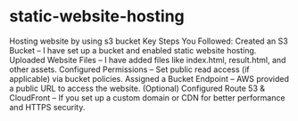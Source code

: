# static-website-hosting
Hosting website by using s3 bucket
Key Steps You Followed:
Created an S3 Bucket – I have set up a bucket and enabled static website hosting.
Uploaded Website Files – I have added files like index.html, result.html, and other assets.
Configured Permissions – Set public read access (if applicable) via bucket policies.
Assigned a Bucket Endpoint – AWS provided a public URL to access the website.
(Optional) Configured Route 53 & CloudFront – If you set up a custom domain or CDN for better performance and HTTPS security.
